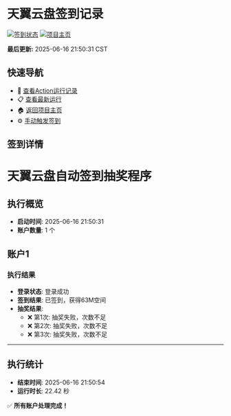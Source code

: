 # 天翼云盘签到记录

[![签到状态](https://github.com/sunlyc/189pan/actions/workflows/main.yml/badge.svg)](https://github.com/sunlyc/189pan/actions/workflows/main.yml) [![项目主页](https://img.shields.io/badge/GitHub-项目主页-blue?logo=github)](https://github.com/sunlyc/189pan)

**最后更新:** 2025-06-16 21:50:31 CST

## 快速导航

- 🔄 [查看Action运行记录](https://github.com/sunlyc/189pan/actions)
- 📋 [查看最新运行](https://github.com/sunlyc/189pan/actions/runs/15682693844)
- 🏠 [返回项目主页](https://github.com/sunlyc/189pan)
- ⚙️ [手动触发签到](https://github.com/sunlyc/189pan/actions/workflows/main.yml)

## 签到详情

# 天翼云盘自动签到抽奖程序

## 执行概览
- **启动时间**: 2025-06-16 21:50:31
- **账户数量**: 1 个

## 账户1
### 执行结果
- **登录状态**: 登录成功
- **签到结果**: 已签到，获得63M空间
- **抽奖结果**:
  - ❌ 第1次: 抽奖失败，次数不足
  - ❌ 第2次: 抽奖失败，次数不足
  - ❌ 第3次: 抽奖失败，次数不足

---
## 执行统计
- **结束时间**: 2025-06-16 21:50:54
- **运行时长**: 22.42 秒

✅ **所有账户处理完成！**
